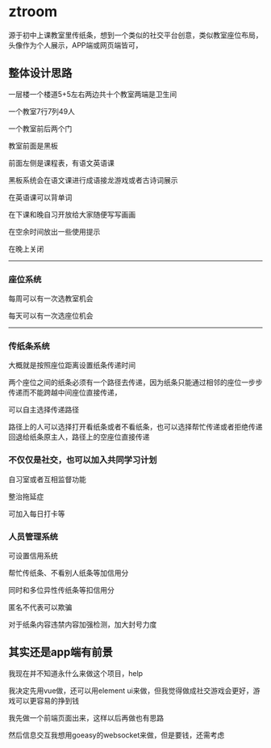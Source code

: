 # ztroom

源于初中上课教室里传纸条，想到一个类似的社交平台创意，类似教室座位布局，头像作为个人展示，APP端或网页端皆可，  

## 整体设计思路 

一层楼一个楼道5+5左右两边共十个教室两端是卫生间

一个教室7行7列49人

一个教室前后两个门

教室前面是黑板

前面左侧是课程表，有语文英语课

黑板系统会在语文课进行成语接龙游戏或者古诗词展示

在英语课可以背单词

在下课和晚自习开放给大家随便写写画画

在空余时间放出一些使用提示

在晚上关闭

***

### 座位系统

每周可以有一次选教室机会

每天可以有一次选座位机会

***

### 传纸条系统

大概就是按照座位距离设置纸条传递时间

两个座位之间的纸条必须有一个路径去传递，因为纸条只能通过相邻的座位一步步传递而不能跨越中间座位直接传递，

可以自主选择传递路径

路径上的人可以选择打开看纸条或者不看纸条，也可以选择帮忙传递或者拒绝传递回退给纸条原主人，路径上的空座位直接传递

### 不仅仅是社交，也可以加入共同学习计划

自习室或者互相监督功能

整治拖延症

可加入每日打卡等

### 人员管理系统

可设置信用系统

帮忙传纸条、不看别人纸条等加信用分

同时和多位异性传纸条等扣信用分

匿名不代表可以欺骗

对于纸条内容违禁内容加强检测，加大封号力度

## 其实还是app端有前景

我现在并不知道永什么来做这个项目，help

我决定先用vue做，还可以用element ui来做，但我觉得做成社交游戏会更好，游戏可以更容易的挣到钱

我先做一个前端页面出来，这样以后再做也有思路

然后信息交互我想用goeasy的websocket来做，但是要钱，还需考虑

